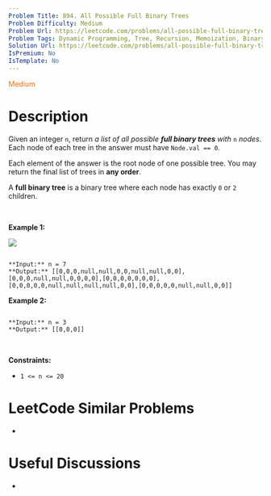 ```yaml
---
Problem Title: 894. All Possible Full Binary Trees
Problem Difficulty: Medium
Problem Url: https://leetcode.com/problems/all-possible-full-binary-trees/
Problem Tags: Dynamic Programming, Tree, Recursion, Memoization, Binary Tree
Solution Url: https://leetcode.com/problems/all-possible-full-binary-trees/solution/
IsPremium: No
IsTemplate: No
---
```


<span style="color: rgb(239, 108, 0);">Medium</span>

# Description

Given an integer `n`, return *a list of all possible **full binary trees** with* `n` *nodes*. Each node of each tree in the answer must have `Node.val == 0`.


Each element of the answer is the root node of one possible tree. You may return the final list of trees in **any order**.


A **full binary tree** is a binary tree where each node has exactly `0` or `2` children.


 


**Example 1:**


![](https://s3-lc-upload.s3.amazonaws.com/uploads/2018/08/22/fivetrees.png)

```

**Input:** n = 7
**Output:** [[0,0,0,null,null,0,0,null,null,0,0],[0,0,0,null,null,0,0,0,0],[0,0,0,0,0,0,0],[0,0,0,0,0,null,null,null,null,0,0],[0,0,0,0,0,null,null,0,0]]

```

**Example 2:**



```

**Input:** n = 3
**Output:** [[0,0,0]]

```

 


**Constraints:**


* `1 <= n <= 20`




# LeetCode Similar Problems

- []()

# Useful Discussions

- []()

